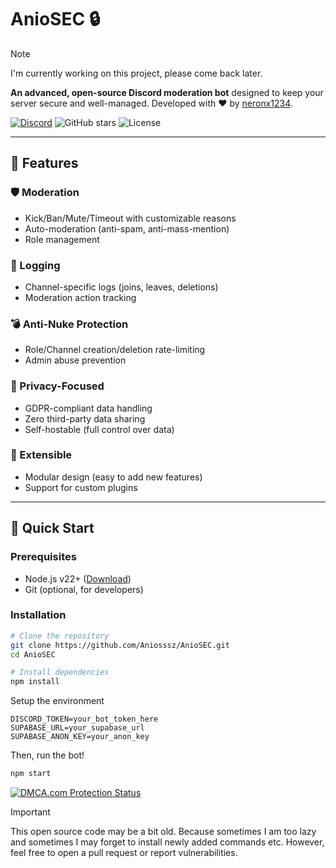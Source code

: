 # AnioSEC 🔒

> [!NOTE]
> I'm currently working on this project, please come back later.

**An advanced, open-source Discord moderation bot** designed to keep your server secure and well-managed. Developed with ❤️ by [neronx1234](https://github.com/Aniosssz).

[![Discord](https://img.shields.io/badge/discord-aniodevs-5865F2?logo=discord&logoColor=white)](https://discord.gg/wTWYZtZw89)
![GitHub stars](https://img.shields.io/github/stars/Aniosssz/AnioSEC?style=flat-square)
![License](https://img.shields.io/github/license/Aniosssz/AnioSEC?style=flat-square)

---

## 🌟 Features

### 🛡️ Moderation
- Kick/Ban/Mute/Timeout with customizable reasons
- Auto-moderation (anti-spam, anti-mass-mention)
- Role management

### 📜 Logging
- Channel-specific logs (joins, leaves, deletions)
- Moderation action tracking

### 💣 Anti-Nuke Protection
- Role/Channel creation/deletion rate-limiting
- Admin abuse prevention

### 🔐 Privacy-Focused
- GDPR-compliant data handling
- Zero third-party data sharing
- Self-hostable (full control over data)

### 🔌 Extensible
- Modular design (easy to add new features)
- Support for custom plugins

---

## 🚀 Quick Start

### Prerequisites
- Node.js v22+ ([Download](https://nodejs.org))
- Git (optional, for developers)

### Installation
```bash
# Clone the repository
git clone https://github.com/Aniosssz/AnioSEC.git
cd AnioSEC

# Install dependencies
npm install
```
Setup the environment
```env
DISCORD_TOKEN=your_bot_token_here
SUPABASE_URL=your_supabase_url
SUPABASE_ANON_KEY=your_anon_key
```
Then, run the bot!
```bash
npm start
```

<a href="https://www.dmca.com/Protection/Status.aspx?ID=4810d0c5-83b6-4cc4-a0b0-5ef08ab7045c&refurl=https://github.com/Aniosssz/AnioSEC" title="DMCA.com Protection Status" class="dmca-badge"> <img src ="https://images.dmca.com/Badges/dmca_protected_sml_120d.png?ID=4810d0c5-83b6-4cc4-a0b0-5ef08ab7045c"  alt="DMCA.com Protection Status" /></a>
> [!IMPORTANT]
> This open source code may be a bit old. Because sometimes I am too lazy and sometimes I may forget to install newly added commands etc. However, feel free to open a pull request or report vulnerabilities.
